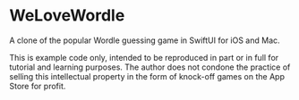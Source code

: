 # WeLoveWordle
A clone of the popular Wordle guessing game in SwiftUI for iOS and Mac.

This is example code only, intended to be reproduced in part or in full for tutorial and learning purposes.
The author does not condone the practice of selling this intellectual property in the form of knock-off games on the App Store for profit.
